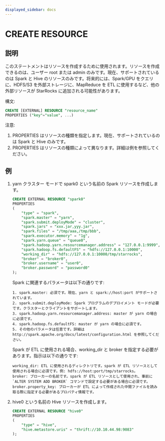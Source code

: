 ```yaml
---
displayed_sidebar: docs
---
```


# CREATE RESOURCE

## 説明

このステートメントはリソースを作成するために使用されます。リソースを作成できるのは、ユーザー root または admin のみです。現在、サポートされているのは Spark と Hive のリソースのみです。将来的には、Spark/GPU をクエリに、HDFS/S3 を外部ストレージに、MapReduce を ETL に使用するなど、他の外部リソースが StarRocks に追加される可能性があります。

構文:

```sql
CREATE [EXTERNAL] RESOURCE "resource_name"
PROPERTIES ("key"="value", ...)
```

注意:  

1. PROPERTIES はリソースの種類を指定します。現在、サポートされているのは Spark と Hive のみです。
2. PROPERTIES はリソースの種類によって異なります。詳細は例を参照してください。

## 例

1. yarn クラスター モードで spark0 という名前の Spark リソースを作成します。

    ```sql
    CREATE EXTERNAL RESOURCE "spark0"
    PROPERTIES
    (
        "type" = "spark",
        "spark.master" = "yarn",
        "spark.submit.deployMode" = "cluster",
        "spark.jars" = "xxx.jar,yyy.jar",
        "spark.files" = "/tmp/aaa,/tmp/bbb",
        "spark.executor.memory" = "1g",
        "spark.yarn.queue" = "queue0",
        "spark.hadoop.yarn.resourcemanager.address" = "127.0.0.1:9999",
        "spark.hadoop.fs.defaultFS" = "hdfs://127.0.0.1:10000",
        "working_dir" = "hdfs://127.0.0.1:10000/tmp/starrocks",
        "broker" = "broker0",
        "broker.username" = "user0",
        "broker.password" = "password0"
    );
    ```

    Spark に関連するパラメータは以下の通りです:

    ```plain text
    1. spark.master: 必須です。現在、yarn と spark://host:port がサポートされています。
    2. spark.submit.deployMode: Spark プログラムのデプロイメント モードが必要です。クラスターとクライアントをサポートします。
    3. spark.hadoop.yarn.resourcemanager.address: master が yarn の場合に必須です。
    4. spark.hadoop.fs.defaultFS: master が yarn の場合に必須です。
    5. その他のパラメータは任意です。詳細は http://spark.apache.org/docs/latest/configuration.html を参照してください。
    ```

    Spark が ETL に使用される場合、working_dir と broker を指定する必要があります。指示は以下の通りです:

    ```plain text
    working_dir: ETL に使用されるディレクトリです。spark が ETL リソースとして使用される場合に必須です。例: hdfs://host:port/tmp/starrocks。
    broker: ブローカーの名前です。spark が ETL リソースとして使用され、事前に `ALTER SYSTEM ADD BROKER` コマンドで設定する必要がある場合に必須です。
    broker.property_key: ブローカーが ETL によって作成された中間ファイルを読み取る際に指定する必要があるプロパティ情報です。
    ```

2. hive0 という名前の Hive リソースを作成します。

    ```sql
    CREATE EXTERNAL RESOURCE "hive0"
    PROPERTIES
    (
        "type" = "hive",
        "hive.metastore.uris" = "thrift://10.10.44.98:9083"
    );
    ```
